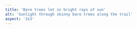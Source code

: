```yaml
---
title: 'Bare trees let in bright rays of sun'
alt: 'Sunlight through skinny bare trees along the trail'
aspect: '2x3'
---
```

